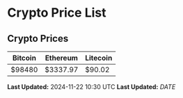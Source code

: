 # Crypto Price List

## Crypto Prices
| Bitcoin | Ethereum | Litecoin |
| ------- | -------- | -------- |
| $98480 | $3337.97 | $90.02 |
**Last Updated:** 2024-11-22 10:30 UTC
**Last Updated:** $DATE$
